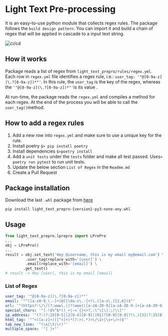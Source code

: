 # Light Text Pre-processing

It is an easy-to-use python module that collects regex rules. The package follows the `build design pattern`. You can import it and build a chain of regex that will be applied in cascade to a input text string.

![ci/cd](https://github.com/Arfius/light-text-prepro/actions/workflows/light-text-prepro.yml/badge.svg)

## How it works

Package reads a list of regex from `light_text_prepro/rules/regex.yml`.  Each row in `regex.yml` file identifies a regex rule, i.e.: `user_tag: '"@[0-9a-z](\.?[0-9a-z])*"'`. In this rule, the `user_tag` is the key of the regex, whereas the `'"@[0-9a-z](\.?[0-9a-z])*"'`is its value .

At run-time, the package reads the `regex.yml` and compiles a method for each regex.  At the end of the process you will be able to call the `user_tag()`method. 

## How to add a regex rules

1. Add a new row into `regex.yml` and make sure to use a unique key for the rule.
2. Install poetry `$> pip install poetry`
3. Install dependencies `$>poetry install`
4. Add a `unit tests` under the  `tests` folder and make all test passed.  Use`$> poetry run pytest` to run unit tests.
5. Update the below section `List of Regex` in the `Readme.md`  
6. Create a Pull Request

## Package installation

 Download the last `.whl` package from [here](https://github.com/Arfius/light-text-prepro/raw/main/dist/light_text_prepro-0.2.0-py3-none-any.whl)

 `pip install light_text_prepro-{version}-py3-none-any.whl ` 

## Usage

```python
from light_text_prepro.lprepro import LPrePro
...
obj = LPrePro()
...
result = obj.set_text('Hey @username, this is my email my@email.com') \
		 .user_tag(replace_with='[user]') \
		 .email(replace_with='[email]') \
    	.get_text()
# result -> Hey [user], this is my email [email]
```

### List of Regex 

```yaml
user_tag: '"@[0-9a-z](\.?[0-9a-z])*"'
email: '"^([a-z0-9_\.-]+)@([\da-z\.-]+)\.([a-z\.]{2,6})$"'
url: '"(https?:\/\/(?:www\.|(?!www))[a-zA-Z0-9][a-zA-Z0-9-]+[a-zA-Z0-9]\.[^\s]{2,}|www\.[a-zA-Z0-9][a-zA-Z0-9-]+[a-zA-Z0-9]\.[^\s]{2,}|https?:\/\/(?:www\.|(?!www))[a-zA-Z0-9]+\.[^\s]{2,}|www\.[a-zA-Z0-9]+\.[^\s]{2,})"'
special_chars: '"[-!$%^&*()_+|~=`{}<>?,.\"\[\]:;/\\]"'
ip_address: '"(?:(?:25[0-5]|2[0-4][0-9]|[01]?[0-9][0-9]?)\.){3}(?:25[0-5]|2[0-4][0-9]|[01]?[0-9][0-9]?)$"'
html_tag: '"^<([a-z]+)([^<]+)*(?:>(.*)<\/\1>|\s+\/>)$"'
tab_new_line: '"(\n|\t|\r)"'
multiple_space: '"[ ]+"'
```

